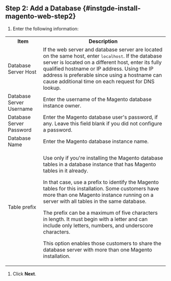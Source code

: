 ## Step 2: Add a Database   {#instgde-install-magento-web-step2}

1. Enter the following information:

  <table>
  <tbody>
    <tr>
      <th>Item</th>
      <th>Description</th>
    </tr>
  <tr>
    <td>Database Server Host</td>
    <td>If the web server and database server are located on the same host, enter <tt>localhost</tt>. If the database server is located on a different host, enter its fully qualified hostname or IP address. Using the IP address is preferable since using a hostname can cause additional time on each request for DNS lookup.</td>
  </tr>
  <tr>
    <td>Database Server Username</td>
    <td>Enter the username of the Magento database instance owner.</td>
  </tr>
  <tr>
    <td>Database Server Password</td>
    <td>Enter the Magento database user's password, if any. Leave this field blank if you did not configure a password.</td>
  </tr>
  <tr>
    <td>Database Name</td>
    <td>Enter the Magento database instance name.</td>
  </tr>
  <tr>
    <td>Table prefix</td>
    <td><p>Use only if you're installing the Magento database tables in a database instance that has Magento tables in it already.</p>
    <p>In that case, use a prefix to identify the Magento tables for this installation. Some customers have more than one Magento instance running on a server with all tables in the same database.</p>
    <p>The prefix can be a maximum of five characters in length. It must begin with a letter and can include only letters, numbers, and underscore characters.</p>
    <p>This option enables those customers to share the database server with more than one Magento installation.</p></td>
  </tr>
  </tbody>
  </table>

1. Click **Next**.
